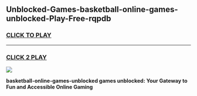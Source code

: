 
## Unblocked-Games-basketball-online-games-unblocked-Play-Free-rqpdb
<h3>
<a href="https://premium76.site?title=basketball-online-games-unblocked&ref=23A">CLICK TO PLAY</a></h3>
<hr>

<h3>
<a href="https://premium76.site?title=basketball-online-games-unblocked&ref=23A">CLICK 2 PLAY</a>
  
</h3>

<a href="https://premium76.site?title=basketball-online-games-unblocked&ref=23A"><img src="https://clearcache.store/games.png"></a>


**basketball-online-games-unblocked games unblocked: Your Gateway to Fun and Accessible Online Gaming**

